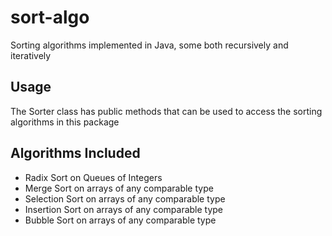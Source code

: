 # sort-algo
Sorting algorithms implemented in Java, some both recursively and iteratively

## Usage
The Sorter class has public methods that can be used to access the sorting algorithms in this package

## Algorithms Included
- Radix Sort on Queues of Integers
- Merge Sort on arrays of any comparable type
- Selection Sort on arrays of any comparable type
- Insertion Sort on arrays of any comparable type
- Bubble Sort on arrays of any comparable type
